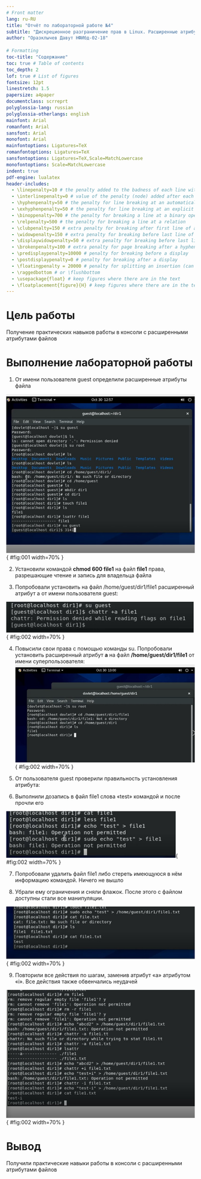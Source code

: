 ```yaml
---
# Front matter
lang: ru-RU
title: "Отчёт по лабораторной работе №4"
subtitle: "Дискреционное разграничение прав в Linux. Расширенные атрибуты"
author: "Оразклычев Давут НФИбд-02-18"

# Formatting
toc-title: "Содержание"
toc: true # Table of contents
toc_depth: 2
lof: true # List of figures
fontsize: 12pt
linestretch: 1.5
papersize: a4paper
documentclass: scrreprt
polyglossia-lang: russian
polyglossia-otherlangs: english
mainfont: Arial
romanfont: Arial
sansfont: Arial
monofont: Arial
mainfontoptions: Ligatures=TeX
romanfontoptions: Ligatures=TeX
sansfontoptions: Ligatures=TeX,Scale=MatchLowercase
monofontoptions: Scale=MatchLowercase
indent: true
pdf-engine: lualatex
header-includes:
  - \linepenalty=10 # the penalty added to the badness of each line within a paragraph (no associated penalty node) Increasing the value makes tex try to have fewer lines in the paragraph.
  - \interlinepenalty=0 # value of the penalty (node) added after each line of a paragraph.
  - \hyphenpenalty=50 # the penalty for line breaking at an automatically inserted hyphen
  - \exhyphenpenalty=50 # the penalty for line breaking at an explicit hyphen
  - \binoppenalty=700 # the penalty for breaking a line at a binary operator
  - \relpenalty=500 # the penalty for breaking a line at a relation
  - \clubpenalty=150 # extra penalty for breaking after first line of a paragraph
  - \widowpenalty=150 # extra penalty for breaking before last line of a paragraph
  - \displaywidowpenalty=50 # extra penalty for breaking before last line before a display math
  - \brokenpenalty=100 # extra penalty for page breaking after a hyphenated line
  - \predisplaypenalty=10000 # penalty for breaking before a display
  - \postdisplaypenalty=0 # penalty for breaking after a display
  - \floatingpenalty = 20000 # penalty for splitting an insertion (can only be split footnote in standard LaTeX)
  - \raggedbottom # or \flushbottom
  - \usepackage{float} # keep figures where there are in the text
  - \floatplacement{figure}{H} # keep figures where there are in the text
---
```


# Цель работы

Получение практических навыков работы в консоли с расширенными
атрибутами файлов

# Выполнение лабораторной работы

1.	От имени пользователя guest определили расширенные атрибуты файла

![Определение расширенные атрибуты файла](image/1.jpg){ #fig:001 width=70% }

2.	Установили командой **chmod 600 file1** на файл **file1** права, разрешающие чтение и запись для владельца файла

3.	Попробовали установить на файл /home/guest/dir1/file1 расширенный атрибут a от имени пользователя guest:

![Установка расширенного аттрибута](image/2.jpg){ #fig:002 width=70% }

4.	Повысили свои права с помощью команды su. Попробовали установить расширенный атрибут **a** на файл **/home/guest/dir1/file1** от имени суперпользователя:
![Переход в режим суперпользователя](image/3.jpg){ #fig:002 width=70% }

5.	От пользователя guest проверили правильность установления атрибута:

6. Выполнили дозапись в файл file1 слова «test» командой и после прочли его

![Попытка записи](image/4.jpg){ #fig:002 width=70% }

7.	Попробовали удалить файл file1 либо стереть имеющуюся в нём информацию командой. Ничего не вышло

8.	Убрали ему ограничения и сняли флажок. После этого с файлом доступны стали все манипуляции.

![Попытка записи без ограничений](image/5.jpg){ #fig:002 width=70% }
 
9.	Повторили все действия по шагам, заменив атрибут «a» атрибутом «i». Все действия также обвенчались неудачей

![Попытка записи с аттрибутом +i](image/6.jpg){ #fig:002 width=70% }

# Вывод

Получили практические навыки работы в консоли с расширенными
атрибутами файлов
